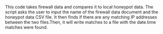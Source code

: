 This code takes firewall data and compares it to local honeypot data. The script asks the user to input the name of the firewall data document and the honeypot data CSV file. It then finds if there are any matching IP addresses between the two files.Then, it will write matches to a file with the date.time matches were found.

